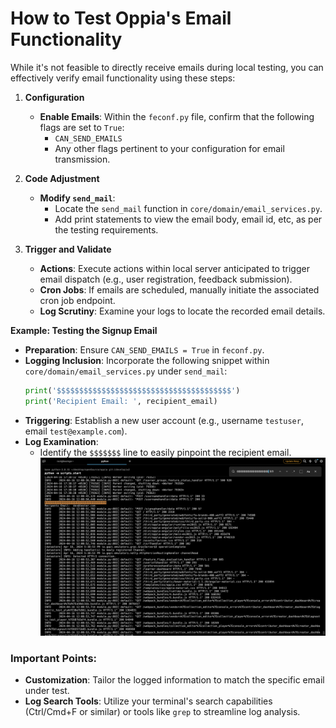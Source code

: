 # How to Test Oppia's Email Functionality

While it's not feasible to directly receive emails during local testing, you can effectively verify email functionality using these steps:

1. **Configuration**

    - **Enable Emails**: Within the `feconf.py` file, confirm that the following flags are set to `True`:
        - `CAN_SEND_EMAILS`
        - Any other flags pertinent to your configuration for email transmission.

2. **Code Adjustment**

    - **Modify `send_mail`**:
        - Locate the `send_mail` function in `core/domain/email_services.py`.
        - Add print statements to view the email body, email id, etc, as per the testing requirements.

3. **Trigger and Validate**

    - **Actions**: Execute actions within local server anticipated to trigger email dispatch (e.g., user registration, feedback submission).
    - **Cron Jobs**: If emails are scheduled, manually initiate the associated cron job endpoint.
    - **Log Scrutiny**: Examine your logs to locate the recorded email details.

**Example: Testing the Signup Email**

- **Preparation**: Ensure `CAN_SEND_EMAILS = True` in `feconf.py`.
- **Logging Inclusion**: Incorporate the following snippet within `core/domain/email_services.py` under `send_mail`:
    ```python
    print('$$$$$$$$$$$$$$$$$$$$$$$$$$$$$$$$$$$$$$$') 
    print('Recipient Email: ', recipient_email)
    ```
- **Triggering**: Establish a new user account (e.g., username `testuser`, email `test@example.com`).
- **Log Examination**:
    - Identify the `$$$$$$$` line to easily pinpoint the recipient email.
    ![Terminal logs for testing email functionality](images/terminalLogsForTestingEmailFunctionality.png)
    

### Important Points:

- **Customization**: Tailor the logged information to match the specific email under test.
- **Log Search Tools**: Utilize your terminal's search capabilities (Ctrl/Cmd+F or similar) or tools like `grep` to streamline log analysis.